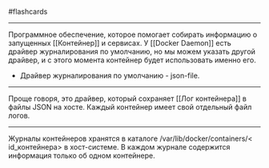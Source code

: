 #flashcards
***
Программное обеспечение, которое помогает собирать информацию о запущенных [[Контейнер]] и сервисах. У [[Docker Daemon]] есть драйвер журналирования по умолчанию, но мы можем указать другой драйвер, и с этого момента контейнер будет использовать именно его.
- Драйвер журналирования по умолчанию - json-file.
***
Проще говоря, это драйвер, который сохраняет [[Лог контейнера]] в файлы JSON на хосте. Каждый контейнер имеет свой отдельный файл логов.
***
Журналы контейнеров хранятся в каталоге /var/lib/docker/containers/< id_контейнера> в хост-системе.
В каждом журнале содержится информация только об одном контейнере.
<!--SR:!2025-09-24,3,250-->